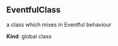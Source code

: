 <a name="EventfulClass"></a>
## EventfulClass
a class which mixes in Eventful behaviour

**Kind**: global class


